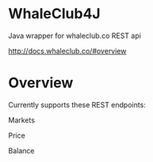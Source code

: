 # WhaleClub4J
Java wrapper for whaleclub.co REST api

http://docs.whaleclub.co/#overview

# Overview
Currently supports these REST endpoints:

Markets

Price

Balance
